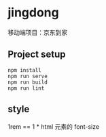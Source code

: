 # jingdong

移动端项目：京东到家

## Project setup

```shell
npm install
npm run serve
npm run build
npm run lint
```

## style

1rem == 1 * html 元素的 font-size
